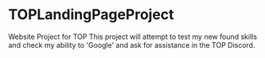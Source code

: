 # TOPLandingPageProject
 Website Project for TOP
This project will attempt to test my new found skills and check my ability to 'Google' and ask for assistance in the TOP Discord.
